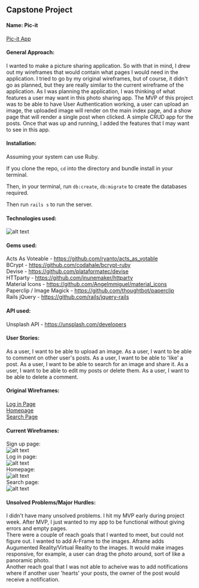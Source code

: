 ## Capstone Project

#### Name: Pic-it
[Pic-it App](https://pic-itt.herokuapp.com/users/sign_in)

#### General Approach:
I wanted to make a picture sharing application. So with that in mind, I drew out my wireframes that would contain what pages I would need in the application. I tried to go by my original wireframes, but of course, it didn't go as planned, but they are really similar to the current wireframe of the application. As I was planning the application, I was thinking of what features a user may want in this photo sharing app. The MVP of this project was to be able to have User Authentication working, a user can upload an image, the uploaded image will render on the main index page, and a show page that will render a single post when clicked. A simple CRUD app for the posts. Once that was up and running, I added the features that I may want to see in this app. 

#### Installation:
Assuming your system can use Ruby.

If you clone the repo, ```cd``` into the directory and bundle install in your terminal.

Then, in your terminal, run ```db:create```, ```db:migrate``` to create the databases required.

Then run ```rails s``` to run the server.

#### Technologies used:
![alt text](https://i.imgur.com/2vVJu3Dl.png)

#### Gems used:
Acts As Voteable - https://github.com/ryanto/acts_as_votable
<br>
BCrypt - https://github.com/codahale/bcrypt-ruby
<br>
Devise - https://github.com/plataformatec/devise
<br>
HTTparty - https://github.com/jnunemaker/httparty
<br>
Material Icons - https://github.com/Angelmmiguel/material_icons
<br>
Paperclip / Image Magick - https://github.com/thoughtbot/paperclip
<br>
Rails jQuery - https://github.com/rails/jquery-rails

#### API used:
Unsplash API - https://unsplash.com/developers

#### User Stories:
As a user, I want to be able to upload an image. As a user, I want to be able to comment on other user's posts. As a user, I want to be able to 'like' a post. As a user, I want to be able to search for an image and share it. As a user, I want to be able to edit my posts or delete them. As a user, I want to be able to delete a comment. 

#### Original Wireframes:
[Log in Page](https://wireframe.cc/uxJ0ru)
<br>
[Homepage](https://wireframe.cc/TvXRF2)
<br>
[Search Page](https://wireframe.cc/Vzp0qQ)

#### Current Wireframes:
Sign up page:<br>
![alt text](https://i.imgur.com/F9jUWPml.png)
<br>
Log in page:<br>
![alt text](https://i.imgur.com/6ikKy5Ml.png)
<br>
Homepage:<br>
![alt text](https://i.imgur.com/6C2o2bxl.png)
<br>
Search page:<br>
![alt text](https://i.imgur.com/iQiS5BLl.png)

#### Unsolved Problems/Major Hurdles:
I didn't have many unsolved problems. I hit my MVP early during project week. After MVP, I just wanted to my app to be functional without giving errors and empty pages. 
<br>
There were a couple of reach goals that I wanted to meet, but could not figure out. I wanted to add A-Frame to the images. Aframe adds Augumented Reality/Virtual Reality to the images. It would make images responsive, for example, a user can drag the photo around, sort of like a panoramic photo. 
<br>
Another reach goal that I was not able to acheive was to add notifications where if another user 'hearts' your posts, the owner of the post would receive a notification.
